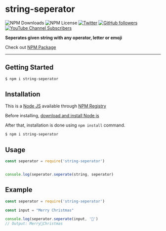 # string-seperator

![NPM Downloads](https://img.shields.io/npm/dw/string-seperator)
![NPM License](https://img.shields.io/npm/l/string-seperator)
[![Twitter](https://img.shields.io/twitter/follow/snowbitCoderboi.svg?style=social&label=snowbitCoderboi)](https://twitter.com/snowbitCoderboi)
[![GitHub followers](https://img.shields.io/github/followers/snowbit-coderboi?label=Follow%20Me&style=social)](https://github.com/snowbit-coderboi)
[![YouTube Channel Subscribers](https://img.shields.io/youtube/channel/subscribers/UCNTKqF1vhFYX_v0ERnUa1RQ?label=Subscribe%20Now&style=social)](https://www.youtube.com/channel/UCNTKqF1vhFYX_v0ERnUa1RQ)

**Seperates given string with any operator, letter or emoji**

Check out [NPM Package](https://www.npmjs.com/package/string-seperator)

---

## **Getting Started**

```bash
$ npm i string-seperator
```

## **Installation**

This is a [Node JS](https://nodejs.org/en/) available through [NPM Registry](https://www.npmjs.com/)

Before installing, [download and install Node js](https://nodejs.org/en/download/)

After that, installation is done using `npm install` command.

```bash
$ npm i string-seperator
```

## **Usage**

```js
const seperator = require('string-seperator')


console.log(seperator.seperate(string, seperator)
```

## **Example**
```js
const seperator = require('string-seperator')

const input = "Merry Christmas"

console.log(seperator.seperate(input, '🎁')
// Output: Merry🎁Christmas
```

